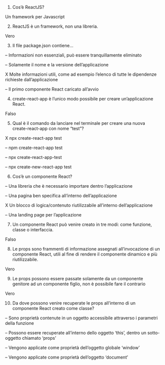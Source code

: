 1. Cos’è ReactJS?

Un framework per Javascript

2. ReactJS è un framework, non una libreria.

Vero 

3. Il file package.json contiene…

– Informazioni non essenziali, può essere tranquillamente eliminato

– Solamente il nome e la versione dell’applicazione

X Molte informazioni utili, come ad esempio l’elenco di tutte le dipendenze richieste dall’applicazione

– Il primo componente React caricato all’avvio

4. create-react-app è l’unico modo possibile per creare un’applicazione React.

Falso

5. Qual è il comando da lanciare nel terminale per creare una nuova create-react-app con nome “test”?

X npx create-react-app test

– npm create-react-app test

– npx create-react-app-test

– npx create-new-react-app test

6. Cos’è un componente React?

– Una libreria che è necessario importare dentro l’applicazione

– Una pagina ben specifica all’interno dell’applicazione

X Un blocco di logica/contenuto riutilizzabile all’interno dell’applicazione 

– Una landing page per l’applicazione

7. Un componente React può venire creato in tre modi: come funzione, classe o interfaccia.

Falso

8. Le props sono frammenti di informazione assegnati all’invocazione di un componente React, utili al fine di rendere il componente dinamico e più riutilizzabile.

Vero

9. Le props possono essere passate solamente da un componente genitore ad un componente figlio, non è possibile fare il contrario 

Vero

10. Da dove possono venire recuperate le props all’interno di un componente React creato come classe?

– Sono proprietà contenute in un oggetto accessibile attraverso i parametri della funzione

– Possono essere recuperate all’interno dello oggetto ‘this’, dentro un sotto-oggetto chiamato ‘props’

– Vengono applicate come proprietà dell’oggetto globale ‘window’

– Vengono applicate come proprietà dell’oggetto ‘document’